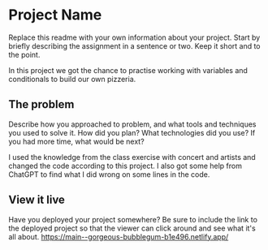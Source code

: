 # Project Name

Replace this readme with your own information about your project. Start by briefly describing the assignment in a sentence or two. Keep it short and to the point.

In this project we got the chance to practise working with variables and conditionals to build our own pizzeria. 

## The problem

Describe how you approached to problem, and what tools and techniques you used to solve it. How did you plan? What technologies did you use? If you had more time, what would be next?

I used the knowledge from the class exercise with concert and artists and changed the code according to this project. I also got some help from ChatGPT to find what I did wrong on some lines in the code. 

## View it live

Have you deployed your project somewhere? Be sure to include the link to the deployed project so that the viewer can click around and see what it's all about. https://main--gorgeous-bubblegum-b1e496.netlify.app/
